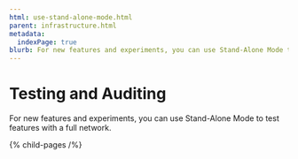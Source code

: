 ```yaml
---
html: use-stand-alone-mode.html
parent: infrastructure.html
metadata:
  indexPage: true
blurb: For new features and experiments, you can use Stand-Alone Mode to test features with a full network.
---
```

# Testing and Auditing

For new features and experiments, you can use Stand-Alone Mode to test features with a full network.


{% child-pages /%}
